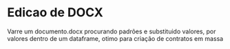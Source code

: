 # Edicao de DOCX
 Varre um documento.docx procurando padrões e substituido valores, por valores dentro de um dataframe, otimo para criação de contratos em massa
